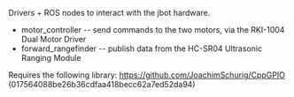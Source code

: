 Drivers + ROS nodes to interact with the jbot hardware.

* motor_controller -- send commands to the two motors, via the RKI-1004 Dual Motor Driver
* forward_rangefinder -- publish data from the HC-SR04 Ultrasonic Ranging Module

Requires the following library: https://github.com/JoachimSchurig/CppGPIO (017564088be26b36cdfaa418becc62a7ed52da94)
